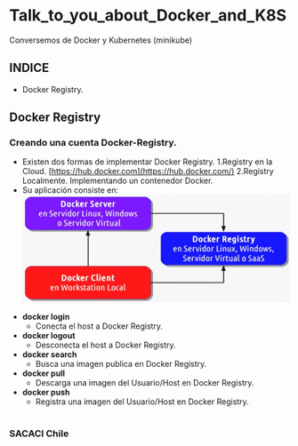 # Talk_to_you_about_Docker_and_K8S
Conversemos de Docker y Kubernetes (minikube)
## INDICE
* Docker  Registry.

## Docker Registry
### Creando una cuenta Docker-Registry.
- Existen dos formas de implementar Docker  Registry.
1.Registry en la Cloud. [https://hub.docker.com](https://hub.docker.com/)
2.Registry Localmente.
Implementando un contenedor Docker.
- Su aplicación consiste en:
![](../img/pag40_docker.jpg)

+ **docker  login**
  + Conecta  el host a Docker  Registry.
+ **docker  logout**
  + Desconecta  el host a Docker  Registry.
+ **docker  search**
  + Busca una imagen publica en Docker  Registry.
+ **docker  pull**
  + Descarga una imagen del Usuario/Host en Docker  Registry.
+ **docker  push**
  + Registra una imagen del Usuario/Host en Docker  Registry.

#
### SACACI Chile

